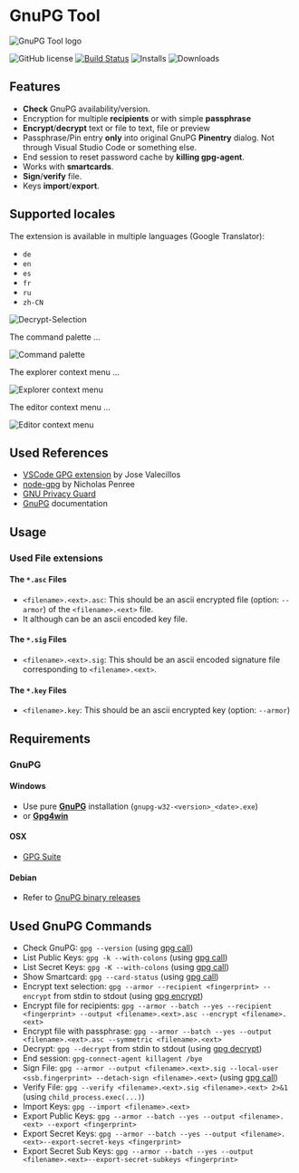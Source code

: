 # GnuPG Tool

![GnuPG Tool logo](https://raw.githubusercontent.com/heilingbrunner/vscode-gnupg-tool/master/images/vscode-gnupg-tool-logo.png)

![GitHub license](https://img.shields.io/badge/license-MIT-blue.svg)
[![Build Status](https://travis-ci.org/heilingbrunner/vscode-gnupg-tool.svg?branch=master)](https://travis-ci.org/heilingbrunner/vscode-gnupg-tool)
![Installs](https://vsmarketplacebadge.apphb.com/installs-short/JHeilingbrunner.vscode-gnupg-tool.svg)
![Downloads](https://vsmarketplacebadge.apphb.com/downloads-short/JHeilingbrunner.vscode-gnupg-tool.svg)

## Features

- __Check__ GnuPG availability/version.
- Encryption for multiple __recipients__ or with simple __passphrase__
- __Encrypt__/__decrypt__ text or file to text, file or preview
- Passphrase/Pin entry __only__ into original GnuPG __Pinentry__ dialog. Not through Visual Studio Code or something else.
- End session to reset password cache by __killing gpg-agent__.
- Works with __smartcards__.
- __Sign__/__verify__ file.
- Keys __import__/__export__.

## Supported locales

The extension is available in multiple languages (Google Translator):

- `de`
- `en`
- `es`
- `fr`
- `ru`
- `zh-CN`

![Decrypt-Selection](https://raw.githubusercontent.com/heilingbrunner/vscode-gnupg-tool/master/images/decryptselection.gif)

The command palette ...

![Command palette](https://raw.githubusercontent.com/heilingbrunner/vscode-gnupg-tool/master/images/command-palette.png)

The explorer context menu ...

![Explorer context menu](https://raw.githubusercontent.com/heilingbrunner/vscode-gnupg-tool/master/images/explorer-context-menu.png)

The editor context menu ...

![Editor context menu](https://raw.githubusercontent.com/heilingbrunner/vscode-gnupg-tool/master/images/editor-context-menu.png)

## Used References

- [VSCode GPG extension](https://marketplace.visualstudio.com/items?itemName=jvalecillos.gpg) by Jose Valecillos
- [node-gpg](https://github.com/drudge/node-gpg) by Nicholas Penree
- [GNU Privacy Guard](https://en.wikipedia.org/wiki/GNU_Privacy_Guard)
- [GnuPG](https://www.gnupg.org/documentation/manuals/gnupg/index.html#SEC_Contents) documentation

## Usage

### Used File extensions

#### The `*.asc` Files

- `<filename>.<ext>.asc`: This should be an ascii encrypted file (option: `--armor`) of the `<filename>.<ext>` file.
- It although can be an ascii encoded key file.

#### The `*.sig` Files

- `<filename>.<ext>.sig`: This should be an ascii encoded signature file corresponding to `<filename>.<ext>`.

#### The `*.key` Files

- `<filename>.key`: This should be an ascii encrypted key (option: `--armor`)

## Requirements

### GnuPG

#### Windows

- Use pure [__GnuPG__](https://www.gnupg.org/ftp/gcrypt/binary/) installation (`gnupg-w32-<version>_<date>.exe`)
- or [__Gpg4win__](https://www.gpg4win.de/)

#### OSX

- [GPG Suite](https://gpgtools.org/)

#### Debian

- Refer to [GnuPG binary releases](https://gnupg.org/download/)

## Used GnuPG Commands

- Check GnuPG: `gpg --version` (using [gpg call](https://github.com/drudge/node-gpg))
- List Public Keys: `gpg -k --with-colons` (using [gpg call](https://github.com/drudge/node-gpg))
- List Secret Keys: `gpg -K --with-colons` (using [gpg call](https://github.com/drudge/node-gpg))
- Show Smartcard: `gpg --card-status`  (using [gpg call](https://github.com/drudge/node-gpg))
- Encrypt text selection: `gpg --armor --recipient <fingerprint> --encrypt` from stdin to stdout (using [gpg encrypt](https://github.com/drudge/node-gpg))
- Encrypt file for recipients: `gpg --armor --batch --yes --recipient <fingerprint> --output <filename>.<ext>.asc --encrypt <filename>.<ext>`
- Encrypt file with passphrase: `gpg --armor --batch --yes --output <filename>.<ext>.asc --symmetric <filename>.<ext>`
- Decrypt: `gpg --decrypt` from stdin to stdout (using [gpg decrypt](https://github.com/drudge/node-gpg))
- End session: `gpg-connect-agent killagent /bye`
- Sign File: `gpg --armor --output <filename>.<ext>.sig --local-user <ssb.fingerprint> --detach-sign <filename>.<ext>` (using [gpg call](https://github.com/drudge/node-gpg))
- Verify File: `gpg --verify <filename>.<ext>.sig <filename>.<ext> 2>&1` (using `child_process.exec(...)`)
- Import Keys: `gpg --import <filename>.<ext>`
- Export Public Keys: `gpg --armor --batch --yes --output <filename>.<ext> --export <fingerprint>`
- Export Secret Keys: `gpg --armor --batch --yes --output <filename>.<ext>--export-secret-keys <fingerprint>`
- Export Secret Sub Keys: `gpg --armor --batch --yes --output <filename>.<ext>--export-secret-subkeys <fingerprint>`
